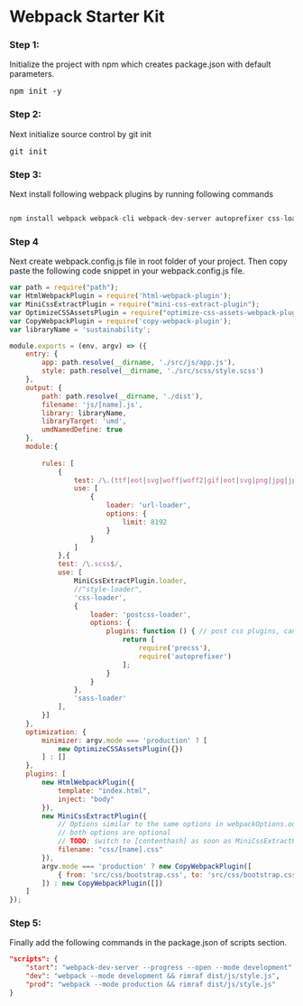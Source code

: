 # Webpack Starter Kit

### Step 1:
Initialize the project with npm which creates package.json with default parameters.
<pre>
npm init -y
</pre>

### Step 2:
Next initialize source control by git init
<pre>
git init
</pre>

### Step 3:
Next install following webpack plugins by running following commands
```javascript

npm install webpack webpack-cli webpack-dev-server autoprefixer css-loader html-webpack-plugin mini-css-extract-plugin optimize-css-assets-webpack-plugin node-sass postcss-loader precss sass-loader style-loader file-loader url-loader copy-webpack-plugin --save-dev

```

### Step 4
Next create webpack.config.js file in root folder of your project. Then copy paste the following code snippet in your webpack.config.js file.

```javascript
var path = require("path");
var HtmlWebpackPlugin = require('html-webpack-plugin');
var MiniCssExtractPlugin = require("mini-css-extract-plugin");
var OptimizeCSSAssetsPlugin = require("optimize-css-assets-webpack-plugin");
var CopyWebpackPlugin = require('copy-webpack-plugin');
var libraryName = 'sustainability';

module.exports = (env, argv) => ({
    entry: {
        app: path.resolve(__dirname, './src/js/app.js'),
        style: path.resolve(__dirname, './src/scss/style.scss')
    },
    output: {
        path: path.resolve(__dirname, './dist'),
        filename: 'js/[name].js',
        library: libraryName,
        libraryTarget: 'umd',
        umdNamedDefine: true
    },
    module:{
        
        rules: [
            {
                test: /\.(ttf|eot|svg|woff|woff2|gif|eot|svg|png|jpg|jpeg)$/,
                use: [
                    {
                        loader: 'url-loader',
                        options: {
                            limit: 8192
                        }
                    }
                ]
            },{
            test: /\.scss$/,
            use: [
                MiniCssExtractPlugin.loader,
                //"style-loader", 
                'css-loader',
                {
                    loader: 'postcss-loader',
                    options: {
                        plugins: function () { // post css plugins, can be exported to postcss.config.js
                            return [
                                require('precss'),
                                require('autoprefixer')
                            ];
                        }
                    }
                },
                'sass-loader'
            ],
        }]
    },
    optimization: {
        minimizer: argv.mode === 'production' ? [
            new OptimizeCSSAssetsPlugin({})
        ] : []
    },
    plugins: [
        new HtmlWebpackPlugin({
            template: "index.html",
            inject: "body"
        }),
        new MiniCssExtractPlugin({
            // Options similar to the same options in webpackOptions.output
            // both options are optional
            // TODO: switch to [contenthash] as soon as MiniCssExtractPlugin supports it
            filename: "css/[name].css"
        }),
        argv.mode === 'production' ? new CopyWebpackPlugin([
            { from: 'src/css/bootstrap.css', to: 'src/css/bootstrap.css' },
        ]) : new CopyWebpackPlugin([])
    ]
});
```
### Step 5:

Finally add the following commands in the package.json of scripts section.

```json
"scripts": {
    "start": "webpack-dev-server --progress --open --mode development",
    "dev": "webpack --mode development && rimraf dist/js/style.js",
    "prod": "webpack --mode production && rimraf dist/js/style.js"
}
```


